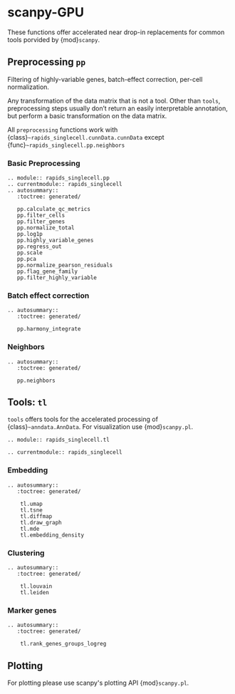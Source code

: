 # scanpy-GPU

These functions offer accelerated near drop-in replacements for common tools porvided by {mod}`scanpy`.

## Preprocessing `pp`
Filtering of highly-variable genes, batch-effect correction, per-cell normalization.

Any transformation of the data matrix that is not a tool. Other than `tools`, preprocessing steps usually don’t return an easily interpretable annotation, but perform a basic transformation on the data matrix.

All `preprocessing` functions work with {class}`~rapids_singlecell.cunnData.cunnData` except {func}`~rapids_singlecell.pp.neighbors`

### Basic Preprocessing
```{eval-rst}
.. module:: rapids_singlecell.pp
.. currentmodule:: rapids_singlecell
.. autosummary::
   :toctree: generated/

   pp.calculate_qc_metrics
   pp.filter_cells
   pp.filter_genes
   pp.normalize_total
   pp.log1p
   pp.highly_variable_genes
   pp.regress_out
   pp.scale
   pp.pca
   pp.normalize_pearson_residuals
   pp.flag_gene_family
   pp.filter_highly_variable
```
### Batch effect correction

```{eval-rst}
.. autosummary::
   :toctree: generated/

   pp.harmony_integrate
```

### Neighbors
```{eval-rst}
.. autosummary::
   :toctree: generated/

   pp.neighbors
```

## Tools: `tl`

`tools` offers tools for the accelerated processing of {class}`~anndata.AnnData`. For visualization use {mod}`scanpy.pl`.

```{eval-rst}
.. module:: rapids_singlecell.tl
```

```{eval-rst}
.. currentmodule:: rapids_singlecell
```

### Embedding
```{eval-rst}
.. autosummary::
   :toctree: generated/

    tl.umap
    tl.tsne
    tl.diffmap
    tl.draw_graph
    tl.mde
    tl.embedding_density
```

### Clustering

```{eval-rst}
.. autosummary::
   :toctree: generated/

    tl.louvain
    tl.leiden
```

### Marker genes

```{eval-rst}
.. autosummary::
   :toctree: generated/

    tl.rank_genes_groups_logreg
```

## Plotting

For plotting please use scanpy's plotting API {mod}`scanpy.pl`.
